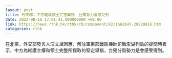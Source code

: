 ```yaml
---
layout: post
title: 外交部：中方維護領土完整舉措　台獨勢力會感受到
date: 2022-08-16 17:01:41.000000000 +08:00
link: https://news.rthk.hk/rthk/ch/component/k2/1662647-20220816.htm
categories: rthk
---
```


在北京，外交部發言人汪文斌回應，解放軍東部戰區機師俯瞰澎湖列島的提問時表示，中方為維護主權和領土完整所採取的堅定舉措，台獨分裂勢力是會感受得到。
